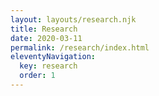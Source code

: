 ```yaml
---
layout: layouts/research.njk
title: Research
date: 2020-03-11
permalink: /research/index.html
eleventyNavigation:
  key: research
  order: 1
---
```

